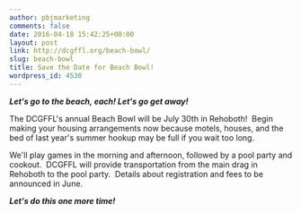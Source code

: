 ```yaml
---
author: pbjmarketing
comments: false
date: 2016-04-18 15:42:25+00:00
layout: post
link: http://dcgffl.org/beach-bowl/
slug: beach-bowl
title: Save the Date for Beach Bowl!
wordpress_id: 4530
---
```


**_Let's go to the beach, each! Let's go get away!_**

The DCGFFL's annual Beach Bowl will be July 30th in Rehoboth!  Begin making your housing arrangements now because motels, houses, and the bed of last year's summer hookup may be full if you wait too long.

We'll play games in the morning and afternoon, followed by a pool party and cookout.  DCGFFL will provide transportation from the main drag in Rehoboth to the pool party.  Details about registration and fees to be announced in June.

**_Let's do this one more time!_**
